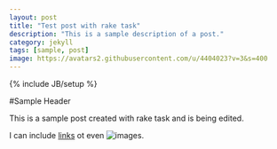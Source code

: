 ```yaml
---
layout: post
title: "Test post with rake task"
description: "This is a sample description of a post."
category: jekyll
tags: [sample, post]
image: https://avatars2.githubusercontent.com/u/4404023?v=3&s=400
---
```

{% include JB/setup %}

#Sample Header

This is a sample post created with rake task and is being edited.

I can include [links](/index.html) ot even ![images.](https://avatars2.githubusercontent.com/u/4404023?v=3&s=400)